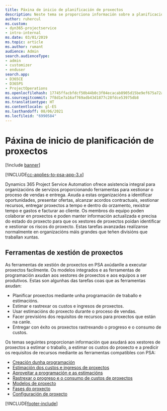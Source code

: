 ```yaml
---
title: Páxina de inicio de planificación de proxectos
description: Neste tema se proporciona información sobre a planificación de proxectos.
author: ruhercul
ms.custom:
- dyn365-projectservice
- intro-internal
ms.date: 03/01/2019
ms.topic: article
ms.author: rumant
audience: Admin
search.audienceType:
- admin
- customizer
- enduser
search.app:
- D365CE
- D365PS
- ProjectOperations
ms.openlocfilehash: 17745ffacbfdcf50b44b0c3f04ecacab8905d15be9ef675a72ae47a858cb9abe
ms.sourcegitcommit: 7f8d1e7a16af769adb43d1877c28fdce53975db8
ms.translationtype: HT
ms.contentlocale: gl-ES
ms.lasthandoff: 08/06/2021
ms.locfileid: "6990584"
---
```

# <a name="project-planning-home-page"></a>Páxina de inicio de planificación de proxectos

[!include [banner](../includes/psa-now-project-operations.md)]

[!INCLUDE[cc-applies-to-psa-app-3.x](../includes/cc-applies-to-psa-app-3x.md)]

Dynamics 365 Project Service Automation ofrece asistencia integral para organizacións de servizos proporcionando ferramentas para xestionar o proceso de vendas e entrega. Axuda a estas organizacións a identificar oportunidades, presentar ofertas, alcanzar acordos contractuais, xestionar recursos, entregar proxectos a tempo e dentro do orzamento, rexistrar tempo e gastos e facturar ao cliente. Os membros do equipo poden colaborar en proxectos e poden manter información actualizada e precisa do estado do proxecto para que os xestores de proxectos poidan identificar e xestionar os riscos do proxecto. Estas tarefas avanzadas realízanse normalmente en organizacións máis grandes que teñen divisións que traballan xuntas.

## <a name="project-management-tools"></a>Ferramentas de xestión de proxectos

As ferramentas de xestión de proxectos en PSA axúdanlle a executar proxectos facilmente. Os modelos integrados e as ferramentas de programación axudan aos xestores de proxectos e aos equipos a ser produtivos. Estas son algunhas das tarefas coas que as ferramentas axudan:

- Planificar proxectos mediante unha programación de traballo e estimacións.
- Estimar e rastrexar os custos e ingresos de proxectos.
- Usar estimacións do proxecto durante o proceso de vendas.
- Facer previsións dos requisitos de recursos para proxectos que están na canle.
- Entregar con éxito os proxectos rastrexando o progreso e o consumo de custos.

Os temas seguintes proporcionan información que axudará aos xestores de proxectos a estimar o traballo, a estimar os custos do proxecto e a predicir os requisitos de recursos mediante as ferramentas compatibles con PSA:

- [Creación dunha programación](project-creating.md)
- [Estimación dos custos e ingresos de proxectos](project-estimating.md)
- [Aproveitar a programación e as estimacións](project-leveraging.md)
- [Rastrexar o progreso e o consumo de custos de proxectos](project-tracking.md)
- [Modelos de proxecto](project-templates.md)
- [Fases do proxecto](project-stages.md)
- [Configuración de proxecto](project-settings.md)


[!INCLUDE[footer-include](../includes/footer-banner.md)]
